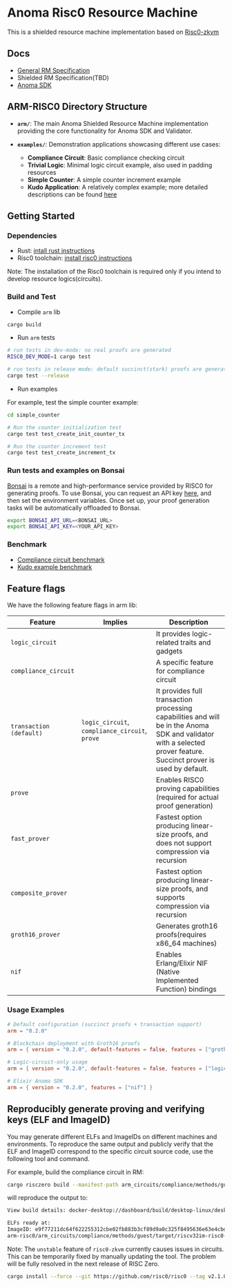 # Anoma Risc0 Resource Machine

This is a shielded resource machine implementation based on [Risc0-zkvm](https://github.com/risc0/risc0)

## Docs

* [General RM Specification](https://specs.anoma.net/latest/arch/system/state/resource_machine/index.html)
* Shielded RM Specification(TBD)
* [Anoma SDK](https://github.com/anoma/anoma-sdk)

## ARM-RISC0 Directory Structure

- **`arm/`**: The main Anoma Shielded Resource Machine implementation providing the core functionality for Anoma SDK and Validator.

- **`examples/`**: Demonstration applications showcasing different use cases:
  - **Compliance Circuit**: Basic compliance checking circuit
  - **Trivial Logic**: Minimal logic circuit example, also used in padding resources
  - **Simple Counter**: A simple counter increment example
  - **Kudo Application**: A relatively complex example; more detailed descriptions can be found [here](https://research.anoma.net/t/shielded-kudos-revised-no-authorisation-abstraction/1522)

## Getting Started

### Dependencies

* Rust: [intall rust instructions](https://www.rust-lang.org/tools/install)
* Risc0 toolchain: [install risc0 instructions](https://dev.risczero.com/api/zkvm/install)

Note: The installation of the Risc0 toolchain is required only if you intend to develop resource logics(circuits).

### Build and Test

* Compile `arm` lib

```bash
cargo build
```

* Run `arm` tests

```bash
# run tests in dev-mode: no real proofs are generated
RISC0_DEV_MODE=1 cargo test

# run tests in release mode: default succinct(stark) proofs are generated
cargo test --release
```

* Run examples

For example, test the simple counter example:

```bash
cd simple_counter

# Run the counter initialization test
cargo test test_create_init_counter_tx

# Run the counter increment test
cargo test test_create_increment_tx
```

### Run tests and examples on Bonsai

[Bonsai](https://risczero.com/bonsai) is a remote and high-performance service provided by RISC0 for generating proofs. To use Bonsai, you can request an API key [here](https://docs.google.com/forms/d/e/1FAIpQLSf9mu18V65862GS4PLYd7tFTEKrl90J5GTyzw_d14ASxrruFQ/viewform), and then set the environment variables. Once set up, your proof generation tasks will be automatically offloaded to Bonsai.

```bash
export BONSAI_API_URL=<BONSAI_URL>
export BONSAI_API_KEY=<YOUR_API_KEY>
```

### Benchmark

* [Compliance circuit benchmark](./arm_circuits/compliance/README.md)
* [Kudo example benchmark](./examples/kudo_application/README.md)

## Feature flags

We have the following feature flags in arm lib:


| Feature                  | Implies                   | Description                                                                                                                     |
| ------------------------ | ------------------------- | ------------------------------------------------------------------------------------------------------------------------------- |
| `logic_circuit`            |                           | It provides logic-related traits and gadgets                                                            |
| `compliance_circuit`       |                           | A specific feature for compliance circuit                                                                                       |
| `transaction (default)`     | `logic_circuit`, `compliance_circuit`, `prove` | It provides full transaction processing capabilities and will be in the Anoma SDK and validator with a selected prover feature. Succinct prover is used by default. |
| `prove`                    |                           | Enables RISC0 proving capabilities (required for actual proof generation)                                                       |
| `fast_prover`         |                           | Fastest option producing linear-size proofs, and does not support compression via recursion |
| `composite_prover`         |                           | Fastest option producing linear-size proofs, and supports compression via recursion                                                                 |
| `groth16_prover`           |                           | Generates groth16 proofs(requires x86_64 machines)                                                                              |
| `nif`                      |                           | Enables Erlang/Elixir NIF (Native Implemented Function) bindings                                                                |


### Usage Examples

```toml
# Default configuration (succinct proofs + transaction support)
arm = "0.2.0"

# Blockchain deployment with Groth16 proofs
arm = { version = "0.2.0", default-features = false, features = ["groth16_prover", "transaction"] }

# Logic-circuit-only usage
arm = { version = "0.2.0", default-features = false, features = ["logic_circuit"] }

# Elixir Anoma SDK
arm = { version = "0.2.0", features = ["nif"] }
```


## Reproducibly generate proving and verifying keys (ELF and ImageID)

You may generate different ELFs and ImageIDs on different machines and environments. To reproduce the same output and publicly verify that the ELF and ImageID correspond to the specific circuit source code, use the following tool and command.

For example, build the compliance circuit in RM:

```bash
cargo risczero build --manifest-path arm_circuits/compliance/methods/guest/Cargo.toml
```

will reproduce the output to:

```bash
View build details: docker-desktop://dashboard/build/desktop-linux/desktop-linux/zbrzf1brqyb5evydjxs9h3gvl

ELFs ready at:
ImageID: e9f77211dc64f622255312cbe02fb883b3cf89d9a0c325f8495636e63e4cbdcb - 
arm-risc0/arm_circuits/compliance/methods/guest/target/riscv32im-risc0-zkvm-elf/docker/compliance-guest.bin
```

Note: The `unstable` feature of `risc0-zkvm` currently causes issues in circuits. This can be temporarily fixed by manually updating the tool. The problem will be fully resolved in the next release of RISC Zero.
```bash
cargo install --force --git https://github.com/risc0/risc0 --tag v2.1.0 -Fexperimental cargo-risczero
```